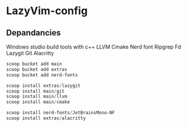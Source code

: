 # LazyVim-config

## Depandancies
Windows studio build tools with c++
LLVM
Cmake
Nerd font
Ripgrep
Fd
Lazygit
Git
Alacritty

```powershell
scoop bucket add main
scoop bucket add extras
scoop bucket add nerd-fonts

scoop install extras/lazygit
scoop install main/git
scoop install main/llvm
scoop install main/cmake

scoop install nerd-fonts/JetBrainsMono-NF
scoop install extras/alacritty
```
